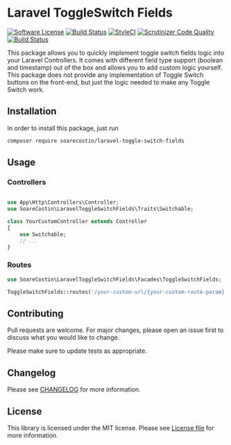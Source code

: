 # Laravel ToggleSwitch Fields

[![Software License](https://img.shields.io/badge/license-MIT-brightgreen.svg?style=flat-square)](LICENSE.md)
[![Build Status](https://travis-ci.org/soarecostin/laravel-toggle-switch-fields.svg?branch=master)](https://travis-ci.org/soarecostin/laravel-toggle-switch-fields)
[![StyleCI](https://github.styleci.io/repos/195053164/shield?branch=master)](https://github.styleci.io/repos/195053164)
[![Scrutinizer Code Quality](https://scrutinizer-ci.com/g/soarecostin/laravel-toggle-switch-fields/badges/quality-score.png?b=master)](https://scrutinizer-ci.com/g/soarecostin/laravel-toggle-switch-fields/?branch=master)
[![Build Status](https://scrutinizer-ci.com/g/soarecostin/laravel-toggle-switch-fields/badges/build.png?b=master)](https://scrutinizer-ci.com/g/soarecostin/laravel-toggle-switch-fields/build-status/master)

This package allows you to quickly implement toggle switch fields logic into your Laravel Controllers.
It comes with different field type support (boolean and timestamp) out of the box and allows you to add custom logic yourself.
This package does not provide any implementation of Toggle Switch buttons on the front-end, but just the logic needed to make any Toggle Switch work.

## Installation

In order to install this package, just run

```bash
composer require soarecostin/laravel-toggle-switch-fields
```

## Usage

### Controllers
```php

use App\Http\Controllers\Controller;
use SoareCostin\LaravelToggleSwitchFields\Traits\Switchable;

class YourCustomController extends Controller
{
    use Switchable;
    // ...
}
```

### Routes
```php
use SoareCostin\LaravelToggleSwitchFields\Facades\ToggleSwitchFields;

ToggleSwitchFields::routes('/your-custom-url/{your-custom-route-param}', 'YourCustomController', 'your.custom.route.prefix');
```


## Contributing
Pull requests are welcome. For major changes, please open an issue first to discuss what you would like to change.

Please make sure to update tests as appropriate.

## Changelog
Please see [CHANGELOG](CHANGELOG.md) for more information.

## License
This library is licensed under the MIT license. Please see [License file](LICENSE.md) for more information.
